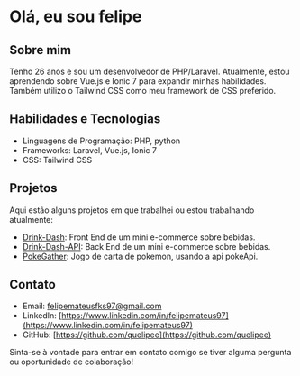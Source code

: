 # Olá, eu sou felipe

## Sobre mim
Tenho 26 anos e sou um desenvolvedor de PHP/Laravel. Atualmente, estou aprendendo sobre Vue.js e Ionic 7 para expandir minhas habilidades. Também utilizo o Tailwind CSS como meu framework de CSS preferido.

## Habilidades e Tecnologias

- Linguagens de Programação: PHP, python
- Frameworks: Laravel, Vue.js, Ionic 7
- CSS: Tailwind CSS

## Projetos

Aqui estão alguns projetos em que trabalhei ou estou trabalhando atualmente:

- [Drink-Dash](https://github.com/quelipee/Drink-Dash): Front End de um mini e-commerce sobre bebidas.
- [Drink-Dash-API](https://github.com/quelipee/DrinkDashAPI): Back End de um mini e-commerce sobre bebidas.
- [PokeGather](https://github.com/quelipee/PokeAPI---PHP-LARAVEL): Jogo de carta de pokemon, usando a api pokeApi.

## Contato

- Email: felipemateusfks97@gmail.com
- LinkedIn: [https://www.linkedin.com/in/felipemateus97](https://www.linkedin.com/in/felipemateus97)
- GitHub: [https://github.com/quelipee](https://github.com/quelipee)

Sinta-se à vontade para entrar em contato comigo se tiver alguma pergunta ou oportunidade de colaboração!

